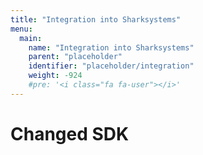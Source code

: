 ```yaml
---
title: "Integration into Sharksystems"
menu:
  main:
    name: "Integration into Sharksystems"
    parent: "placeholder"
    identifier: "placeholder/integration"
    weight: -924
    #pre: '<i class="fa fa-user"></i>'
---
```


# Changed SDK